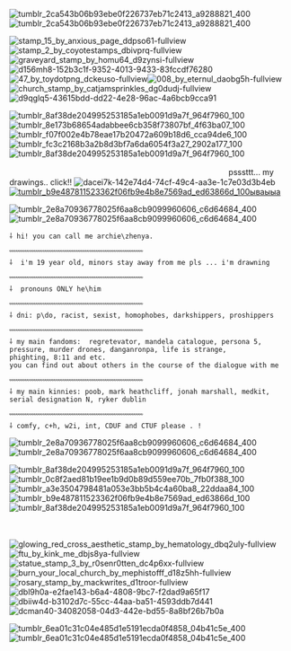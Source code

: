 
![tumblr_2ca543b06b93ebe0f226737eb71c2413_a9288821_400](https://github.com/user-attachments/assets/de1ffe4f-0988-42c7-bf20-9451791c6806)![tumblr_2ca543b06b93ebe0f226737eb71c2413_a9288821_400](https://github.com/user-attachments/assets/4f19f434-1af1-4faa-8a43-d4aef97dc1fd)


![stamp_15_by_anxious_page_ddpso61-fullview](https://github.com/user-attachments/assets/be08bae8-94b5-4a08-85b4-794654ef33e5)![stamp_2_by_coyotestamps_dbivprq-fullview](https://github.com/user-attachments/assets/88768b2d-bfd0-4a5a-962b-29f785a46866)![graveyard_stamp_by_homu64_d9zynsi-fullview](https://github.com/user-attachments/assets/445e6364-798b-421c-9dc8-3fd275787fa1)![d156mh8-152b3c1f-9352-4013-9433-83fccdf76280](https://github.com/user-attachments/assets/97008f26-aa18-4a08-9c62-2169b02a7ad0)![47_by_toydotpng_dckeuso-fullview](https://github.com/user-attachments/assets/89dff536-5c3f-4676-a06a-d95fa6b69e57)![008_by_eternul_daobg5h-fullview](https://github.com/user-attachments/assets/8b258d97-aeb8-460d-bc88-ddeda9010c4c)![church_stamp_by_catjamsprinkles_dg0dudj-fullview](https://github.com/user-attachments/assets/ebece7c5-3861-44aa-918c-f2f74aa83bcf)![d9qglq5-43615bdd-dd22-4e28-96ac-4a6bcb9cca91](https://github.com/user-attachments/assets/de4b1aa2-66bc-4e62-98b4-5c05aa6dcbf7)


  ![tumblr_8af38de204995253185a1eb0091d9a7f_964f7960_100](https://github.com/user-attachments/assets/2805dc70-c651-417c-a74b-ad7aff0efc53)
  ![tumblr_8e173b68654adabbee6cb358f73807bf_4f63ba07_100](https://github.com/user-attachments/assets/4dcca989-f74b-43cd-945b-a2b5ccaea36d)![tumblr_f07f002e4b78eae17b20472a609b18d6_cca94de6_100](https://github.com/user-attachments/assets/a4a97521-60cc-4da2-b762-e976dc73257e)![tumblr_fc3c2168b3a2b8d3bf7a6da6054f3a27_2902a177_100](https://github.com/user-attachments/assets/5d76a6b4-6bc7-4606-a662-75f66608d3a5) ![tumblr_8af38de204995253185a1eb0091d9a7f_964f7960_100](https://github.com/user-attachments/assets/2805dc70-c651-417c-a74b-ad7aff0efc53)

ㅤ
ㅤㅤㅤㅤㅤㅤㅤㅤㅤㅤㅤㅤㅤㅤㅤㅤㅤㅤㅤㅤㅤㅤㅤㅤㅤㅤㅤㅤㅤpsssttt... my drawings.. click!! ![dacei7k-142e74d4-74cf-49c4-aa3e-1c7e03d3b4eb](https://github.com/user-attachments/assets/dcbf48d5-c3ca-487c-b3bb-10cb6519104c) <a href="https://t.me/archie_arrr"><g src="">![tumblr_b9e487811523362f06fb9e4b8e7569ad_ed63866d_100ываыыа](https://github.com/user-attachments/assets/1c0d9331-b556-4fff-aaab-f1e4d56ec7f5)
</a>

![tumblr_2e8a70936778025f6aa8cb9099960606_c6d64684_400](https://github.com/user-attachments/assets/d4105d73-cb76-40f0-9195-4063a632b281)![tumblr_2e8a70936778025f6aa8cb9099960606_c6d64684_400](https://github.com/user-attachments/assets/d4105d73-cb76-40f0-9195-4063a632b281)



    ⸸ hi! you can call me archie\zhenya. 
    
    ﹌﹌﹌﹌﹌﹌﹌﹌﹌﹌﹌﹌﹌﹌﹌﹌﹌﹌﹌﹌
    ⸸  i'm 19 year old, minors stay away from me pls ... i'm drawning 
    
    ﹌﹌﹌﹌﹌﹌﹌﹌﹌﹌﹌﹌﹌﹌﹌﹌﹌﹌﹌﹌
    ⸸  pronouns ONLY he\him
    
    ﹌﹌﹌﹌﹌﹌﹌﹌﹌﹌﹌﹌﹌﹌﹌﹌﹌﹌﹌﹌
    ⸸ dni: p\do, racist, sexist, homophobes, darkshippers, proshippers
    
    ﹌﹌﹌﹌﹌﹌﹌﹌﹌﹌﹌﹌﹌﹌﹌﹌﹌﹌﹌﹌
    ⸸ my main fandoms:  regretevator, mandela catalogue, persona 5, pressure, murder drones, danganronpa, life is strange, 
    phighting, 8:11 and etc. 
    you can find out about others in the course of the dialogue with me
    
    ﹌﹌﹌﹌﹌﹌﹌﹌﹌﹌﹌﹌﹌﹌﹌﹌﹌﹌﹌﹌
    ⸸ my main kinnies: poob, mark heathcliff, jonah marshall, medkit, serial designation N, ryker dublin
    
    ﹌﹌﹌﹌﹌﹌﹌﹌﹌﹌﹌﹌﹌﹌﹌﹌﹌﹌﹌﹌
    ⸸ comfy, c+h, w2i, int, CDUF and CTUF please . !

![tumblr_2e8a70936778025f6aa8cb9099960606_c6d64684_400](https://github.com/user-attachments/assets/d4105d73-cb76-40f0-9195-4063a632b281)![tumblr_2e8a70936778025f6aa8cb9099960606_c6d64684_400](https://github.com/user-attachments/assets/d4105d73-cb76-40f0-9195-4063a632b281)

![tumblr_8af38de204995253185a1eb0091d9a7f_964f7960_100](https://github.com/user-attachments/assets/2805dc70-c651-417c-a74b-ad7aff0efc53)
![tumblr_0c8f2aed81b19ee1b9d0b89d559ee70b_7fb0f388_100](https://github.com/user-attachments/assets/cbb49a41-5c81-4bf8-a3d3-61af6d79c6ed)
![tumblr_a3e3504798481a053e3bb5b4c4a60ba8_22ddaa84_100](https://github.com/user-attachments/assets/99db4223-efa2-4faa-80b3-860e3dba4082)
![tumblr_b9e487811523362f06fb9e4b8e7569ad_ed63866d_100](https://github.com/user-attachments/assets/90d811b1-b90d-4fda-b98f-d3310184a64c)
![tumblr_8af38de204995253185a1eb0091d9a7f_964f7960_100](https://github.com/user-attachments/assets/2805dc70-c651-417c-a74b-ad7aff0efc53)

ㅤㅤ

![glowing_red_cross_aesthetic_stamp_by_hematology_dbq2uly-fullview](https://github.com/user-attachments/assets/ff643c02-da13-44f0-9e13-72f7a2c2ad2b)![ftu_by_kink_me_dbjs8ya-fullview](https://github.com/user-attachments/assets/79fe725a-e237-4a9b-a29c-4f1040b0cb20)![statue_stamp_3_by_r0senr0tten_dc4p6xx-fullview](https://github.com/user-attachments/assets/408baabb-796d-4107-bd88-bcd7fe85c06c)![burn_your_local_church_by_mephistofff_d18z5hh-fullview](https://github.com/user-attachments/assets/3a1e530b-5269-4d9b-9259-822b4e5d0451)![rosary_stamp_by_mackwrites_d1troor-fullview](https://github.com/user-attachments/assets/c9c0f76b-6b69-4ed5-9219-069eb02889bc)![dbl9h0a-e2fae143-b6a4-4808-9bc7-f2dad9a65f17](https://github.com/user-attachments/assets/9d9050d5-8e9e-45bc-a516-c122682dbab5)![dbiiw4d-b3102d7c-55cc-44aa-ba51-4593ddb7d441](https://github.com/user-attachments/assets/641eb66f-534b-46e7-bc3a-2d762a4dcfd4)![dcman40-34082058-04d3-442e-bd55-8a8bf26b7b0a](https://github.com/user-attachments/assets/981fa058-2b6a-4abd-8350-cf01da05dc34)






![tumblr_6ea01c31c04e485d1e5191ecda0f4858_04b41c5e_400](https://github.com/user-attachments/assets/5741fc29-d36c-4ff9-9a11-105058f5b2e1)![tumblr_6ea01c31c04e485d1e5191ecda0f4858_04b41c5e_400](https://github.com/user-attachments/assets/c5f54805-be1e-421f-b307-b905019c9c12)

